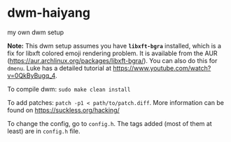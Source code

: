 # dwm-haiyang
my own dwm setup

**Note:** This dwm setup assumes you have **`libxft-bgra`** installed, which is a fix for libxft colored emoji rendering problem. It is available from the AUR (https://aur.archlinux.org/packages/libxft-bgra/). You can also do this for `dmenu`. Luke has a detailed tutorial at https://www.youtube.com/watch?v=0QkByBugq_4.

To compile dwm: `sudo make clean install`

To add patches: `patch -p1 < path/to/patch.diff`. More information can be found on https://suckless.org/hacking/

To change the config, go to `config.h`.
The tags added (most of them at least) are in `config.h` file.

